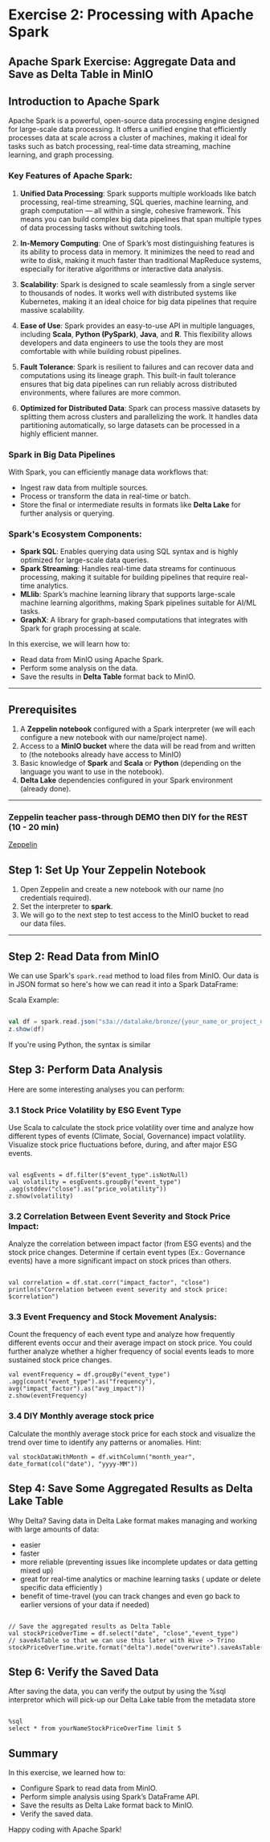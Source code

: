 # Exercise 2: Processing with Apache Spark

## Apache Spark Exercise: Aggregate Data and Save as Delta Table in MinIO

## Introduction to Apache Spark

Apache Spark is a powerful, open-source data processing engine designed for large-scale data processing. 
It offers a unified engine that efficiently processes data at scale across a cluster of machines, making it ideal for tasks such as batch processing, real-time data streaming, machine learning, and graph processing.

### Key Features of Apache Spark:
1. **Unified Data Processing**:
   Spark supports multiple workloads like batch processing, real-time streaming, SQL queries,
machine learning, and graph computation — all within a single, cohesive framework.
This means you can build complex big data pipelines that span multiple types of data processing tasks without switching tools.

2. **In-Memory Computing**:
   One of Spark’s most distinguishing features is its ability to process data in memory.
It minimizes the need to read and write to disk, making it much faster than traditional MapReduce systems, especially for iterative algorithms or interactive data analysis.

3. **Scalability**:
   Spark is designed to scale seamlessly from a single server to thousands of nodes.
It works well with distributed systems like Kubernetes, making it an ideal choice for big data pipelines that require massive scalability.

4. **Ease of Use**:
   Spark provides an easy-to-use API in multiple languages, including **Scala**, 
**Python (PySpark)**, **Java**, and **R**. This flexibility allows developers and data engineers to use the tools they are most comfortable with while building robust pipelines.

5. **Fault Tolerance**:
   Spark is resilient to failures and can recover data and computations using its 
lineage graph. This built-in fault tolerance ensures that big data pipelines can run reliably across distributed environments, where failures are more common.

6. **Optimized for Distributed Data**:
   Spark can process massive datasets by splitting them across clusters and parallelizing the work.
It handles data partitioning automatically, so large datasets can be processed in a highly efficient manner.

### Spark in Big Data Pipelines

With Spark, you can efficiently manage data workflows that:

- Ingest raw data from multiple sources.
- Process or transform the data in real-time or batch.
- Store the final or intermediate results in formats like **Delta Lake** for further analysis or querying.

### Spark's Ecosystem Components:
- **Spark SQL**: Enables querying data using SQL syntax and is highly optimized for large-scale data queries.
- **Spark Streaming**: Handles real-time data streams for continuous processing, making it suitable for building pipelines that require real-time analytics.
- **MLlib**: Spark’s machine learning library that supports large-scale machine learning algorithms, making Spark pipelines suitable for AI/ML tasks.
- **GraphX**: A library for graph-based computations that integrates with Spark for graph processing at scale.

In this exercise, we will learn how to:

- Read data from MinIO using Apache Spark.
- Perform some analysis on the data.
- Save the results in **Delta Table** format back to MinIO.


---

## Prerequisites

1. A **Zeppelin notebook** configured with a Spark interpreter (we will each configure a new notebook with our name/project name).
2. Access to a **MinIO bucket** where the data will be read from and written to (the notebooks already have access to MinIO)
3. Basic knowledge of **Spark** and **Scala** or **Python** (depending on the language you want to use in the notebook).
4. **Delta Lake** dependencies configured in your Spark environment (already done).

---
### Zeppelin teacher pass-through DEMO then DIY for the REST (10 - 20 min)

[Zeppelin](https://zeppelin.dev1.kubelake.com)


## Step 1: Set Up Your Zeppelin Notebook

1. Open Zeppelin and create a new notebook with our name (no credentials required).
2. Set the interpreter to **spark**.
3. We will go to the next step to test access to the MinIO bucket to read our data files.

---

## Step 2: Read Data from MinIO

We can use Spark's `spark.read` method to load files from MinIO. 
Our data is in JSON format so here's how we can read it into a Spark DataFrame:

Scala Example:

```scala

val df = spark.read.json("s3a://datalake/bronze/{your_name_or_project_name}/2024-10-15/*")
z.show(df)
```
If you're using Python, the syntax is similar

## Step 3: Perform Data Analysis

Here are some interesting analyses you can perform:
### 3.1 Stock Price Volatility by ESG Event Type
Use Scala to calculate the stock price volatility over time and analyze how different types of events (Climate, Social, Governance) impact volatility.
Visualize stock price fluctuations before, during, and after major ESG events.

```

val esgEvents = df.filter($"event_type".isNotNull)
val volatility = esgEvents.groupBy("event_type")
.agg(stddev("close").as("price_volatility"))
z.show(volatility)
```

### 3.2  Correlation Between Event Severity and Stock Price Impact:

Analyze the correlation between impact factor (from ESG events) and the stock price changes.
Determine if certain event types (Ex.: Governance events) have a more significant impact on stock prices than others.

```

val correlation = df.stat.corr("impact_factor", "close")
println(s"Correlation between event severity and stock price: $correlation")
```
### 3.3 Event Frequency and Stock Movement Analysis:

Count the frequency of each event type and analyze how frequently different events occur and their average impact on stock price.
You could further analyze whether a higher frequency of social events leads to more sustained stock price changes.

```
val eventFrequency = df.groupBy("event_type")
.agg(count("event_type").as("frequency"), avg("impact_factor").as("avg_impact"))
z.show(eventFrequency)
```

### 3.4 DIY Monthly average stock price

Calculate the monthly average stock price for each stock and visualize the trend over time to identify any patterns or anomalies.
Hint: 
``` 
val stockDataWithMonth = df.withColumn("month_year", date_format(col("date"), "yyyy-MM"))
```


## Step 4: Save Some Aggregated Results as Delta Lake Table

Why Delta?
Saving data in Delta Lake format makes managing and working with large amounts of data: 

- easier
- faster
- more reliable (preventing issues like incomplete updates or data getting mixed up)
- great for real-time analytics or machine learning tasks ( update or delete specific data efficiently )
- benefit of time-travel (you can track changes and even go back to earlier versions of your data if needed)


```

// Save the aggregated results as Delta Table
val stockPriceOverTime = df.select("date", "close","event_type")
// saveAsTable so that we can use this later with Hive -> Trino
stockPriceOverTime.write.format("delta").mode("overwrite").saveAsTable("yourNameStockPriceOverTime")
```

## Step 6: Verify the Saved Data

After saving the data, you can verify the output by using the %sql interpretor which will pick-up our Delta Lake table from
the metadata store
```

%sql
select * from yourNameStockPriceOverTime limit 5
```

## Summary

In this exercise, we learned how to:

- Configure Spark to read data from MinIO. 
- Perform simple analysis using Spark’s DataFrame API.
- Save the results as Delta Lake format back to MinIO.
- Verify the saved data.

Happy coding with Apache Spark!
